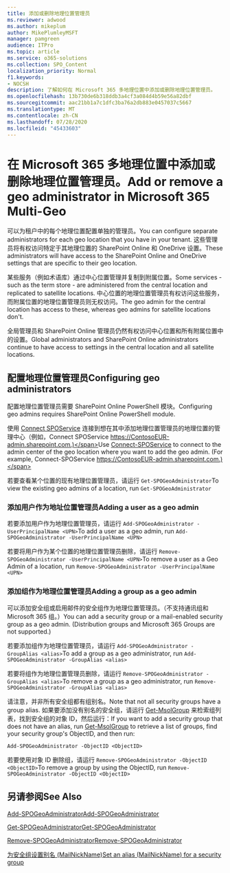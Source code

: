 ```yaml
---
title: 添加或删除地理位置管理员
ms.reviewer: adwood
ms.author: mikeplum
author: MikePlumleyMSFT
manager: pamgreen
audience: ITPro
ms.topic: article
ms.service: o365-solutions
ms.collection: SPO_Content
localization_priority: Normal
f1.keywords:
- NOCSH
description: 了解如何在 Microsoft 365 多地理位置中添加或删除地理位置管理员。
ms.openlocfilehash: 13b730de6b318ddb3a4cf3a084d4b59e56a82dbf
ms.sourcegitcommit: aac21bb1a7c1dfc3ba76a2db883e0457037c5667
ms.translationtype: MT
ms.contentlocale: zh-CN
ms.lasthandoff: 07/28/2020
ms.locfileid: "45433603"
---
```

# <a name="add-or-remove-a-geo-administrator-in-microsoft-365-multi-geo"></a><span data-ttu-id="f5c85-103">在 Microsoft 365 多地理位置中添加或删除地理位置管理员。</span><span class="sxs-lookup"><span data-stu-id="f5c85-103">Add or remove a geo administrator in Microsoft 365 Multi-Geo</span></span>

<span data-ttu-id="f5c85-104">可以为租户中的每个地理位置配置单独的管理员。</span><span class="sxs-lookup"><span data-stu-id="f5c85-104">You can configure separate administrators for each geo location that you have in your tenant.</span></span> <span data-ttu-id="f5c85-105">这些管理员将有权访问特定于其地理位置的 SharePoint Online 和 OneDrive 设置。</span><span class="sxs-lookup"><span data-stu-id="f5c85-105">These administrators will have access to the SharePoint Online and OneDrive settings that are specific to their geo location.</span></span>

<span data-ttu-id="f5c85-106">某些服务（例如术语库）通过中心位置管理并复制到附属位置。</span><span class="sxs-lookup"><span data-stu-id="f5c85-106">Some services - such as the term store - are administered from the central location and replicated to satellite locations.</span></span> <span data-ttu-id="f5c85-107">中心位置的地理位置管理员有权访问这些服务，而附属位置的地理位置管理员则无权访问。</span><span class="sxs-lookup"><span data-stu-id="f5c85-107">The geo admin for the central location has access to these, whereas geo admins for satellite locations don't.</span></span>

<span data-ttu-id="f5c85-108">全局管理员和 SharePoint Online 管理员仍然有权访问中心位置和所有附属位置中的设置。</span><span class="sxs-lookup"><span data-stu-id="f5c85-108">Global administrators and SharePoint Online administrators continue to have access to settings in the central location and all satellite locations.</span></span>

## <a name="configuring-geo-administrators"></a><span data-ttu-id="f5c85-109">配置地理位置管理员</span><span class="sxs-lookup"><span data-stu-id="f5c85-109">Configuring geo administrators</span></span>

<span data-ttu-id="f5c85-110">配置地理位置管理员需要 SharePoint Online PowerShell 模块。</span><span class="sxs-lookup"><span data-stu-id="f5c85-110">Configuring geo admins requires SharePoint Online PowerShell module.</span></span>

<span data-ttu-id="f5c85-111">使用 [Connect SPOService](https://docs.microsoft.com/powershell/module/sharepoint-online/Connect-SPOService) 连接到想在其中添加地理位置管理员的地理位置的管理中心（例如，Connect SPOService  https://ContosoEUR-admin.sharepoint.com.)</span><span class="sxs-lookup"><span data-stu-id="f5c85-111">Use [Connect-SPOService](https://docs.microsoft.com/powershell/module/sharepoint-online/Connect-SPOService) to connect to the admin center of the geo location where you want to add the geo admin. (For example, Connect-SPOService  https://ContosoEUR-admin.sharepoint.com.)</span></span>

<span data-ttu-id="f5c85-112">若要查看某个位置的现有地理位置管理员，请运行 `Get-SPOGeoAdministrator`</span><span class="sxs-lookup"><span data-stu-id="f5c85-112">To view the existing geo admins of a location, run `Get-SPOGeoAdministrator`</span></span>

### <a name="adding-a-user-as-a-geo-admin"></a><span data-ttu-id="f5c85-113">添加用户作为地址位置管理员</span><span class="sxs-lookup"><span data-stu-id="f5c85-113">Adding a user as a geo admin</span></span>

<span data-ttu-id="f5c85-114">若要添加用户作为地理位置管理员，请运行 `Add-SPOGeoAdministrator -UserPrincipalName <UPN>`</span><span class="sxs-lookup"><span data-stu-id="f5c85-114">To add a user as a geo admin, run `Add-SPOGeoAdministrator -UserPrincipalName <UPN>`</span></span>

<span data-ttu-id="f5c85-115">若要将用户作为某个位置的地理位置管理员删除，请运行  `Remove-SPOGeoAdministrator -UserPrincipalName <UPN>`</span><span class="sxs-lookup"><span data-stu-id="f5c85-115">To remove a user as a Geo Admin of a location, run  `Remove-SPOGeoAdministrator -UserPrincipalName <UPN>`</span></span>

### <a name="adding-a-group-as-a-geo-admin"></a><span data-ttu-id="f5c85-116">添加组作为地理位置管理员</span><span class="sxs-lookup"><span data-stu-id="f5c85-116">Adding a group as a geo admin</span></span>

<span data-ttu-id="f5c85-117">可以添加安全组或启用邮件的安全组作为地理位置管理员。（不支持通讯组和 Microsoft 365 组。）</span><span class="sxs-lookup"><span data-stu-id="f5c85-117">You can add a security group or a mail-enabled security group as a geo admin. (Distribution groups and Microsoft 365 Groups are not supported.)</span></span>

<span data-ttu-id="f5c85-118">若要添加组作为地理位置管理员，请运行 `Add-SPOGeoAdministrator -GroupAlias <alias>`</span><span class="sxs-lookup"><span data-stu-id="f5c85-118">To add a group as a geo administrator, run `Add-SPOGeoAdministrator -GroupAlias <alias>`</span></span>

<span data-ttu-id="f5c85-119">若要将组作为地理位置管理员删除，请运行 `Remove-SPOGeoAdministrator -GroupAlias <alias>`</span><span class="sxs-lookup"><span data-stu-id="f5c85-119">To remove a group as a geo administrator, run `Remove-SPOGeoAdministrator -GroupAlias <alias>`</span></span>

<span data-ttu-id="f5c85-120">请注意，并非所有安全组都有组别名。</span><span class="sxs-lookup"><span data-stu-id="f5c85-120">Note that not all security groups have a group alias.</span></span> <span data-ttu-id="f5c85-121">如果要添加没有别名的安全组，请运行 [Get-MsolGroup](https://docs.microsoft.com/powershell/module/msonline/get-msolgroup) 来检索组列表，找到安全组的对象 ID，然后运行：</span><span class="sxs-lookup"><span data-stu-id="f5c85-121">If you want to add a security group that does not have an alias, run [Get-MsolGroup](https://docs.microsoft.com/powershell/module/msonline/get-msolgroup) to retrieve a list of groups, find your security group's ObjectID, and then run:</span></span>

`Add-SPOGeoAdministrator -ObjectID <ObjectID>`

<span data-ttu-id="f5c85-122">若要使用对象 ID 删除组，请运行 `Remove-SPOGeoAdministrator -ObjectID <ObjectID>`</span><span class="sxs-lookup"><span data-stu-id="f5c85-122">To remove a group by using the ObjectID, run `Remove-SPOGeoAdministrator -ObjectID <ObjectID>`</span></span>

## <a name="see-also"></a><span data-ttu-id="f5c85-123">另请参阅</span><span class="sxs-lookup"><span data-stu-id="f5c85-123">See Also</span></span>

[<span data-ttu-id="f5c85-124">Add-SPOGeoAdministrator</span><span class="sxs-lookup"><span data-stu-id="f5c85-124">Add-SPOGeoAdministrator</span></span>](https://docs.microsoft.com/powershell/module/sharepoint-online/add-spogeoadministrator)

[<span data-ttu-id="f5c85-125">Get-SPOGeoAdministrator</span><span class="sxs-lookup"><span data-stu-id="f5c85-125">Get-SPOGeoAdministrator</span></span>](https://docs.microsoft.com/powershell/module/sharepoint-online/get-spogeoadministrator)

[<span data-ttu-id="f5c85-126">Remove-SPOGeoAdministrator</span><span class="sxs-lookup"><span data-stu-id="f5c85-126">Remove-SPOGeoAdministrator</span></span>](https://docs.microsoft.com/powershell/module/sharepoint-online/remove-spogeoadministrator)

[<span data-ttu-id="f5c85-127">为安全组设置别名 (MailNickName)</span><span class="sxs-lookup"><span data-stu-id="f5c85-127">Set an alias (MailNickName) for a security group</span></span>](https://docs.microsoft.com/powershell/module/azuread/set-azureadgroup)